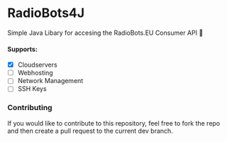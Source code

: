 # RadioBots4J

Simple Java Libary for accesing the RadioBots.EU Consumer API 💜

#### Supports:
- [x] Cloudservers
- [ ] Webhosting
- [ ] Network Management
- [ ] SSH Keys

### Contributing
If you would like to contribute to this repository, feel free to fork the repo and then create a pull request to the current dev branch.
